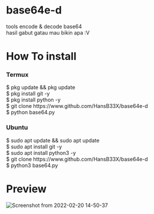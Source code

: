 # base64e-d
tools encode & decode base64<br>
hasil gabut gatau mau bikin apa :V<br>
# How To install
<h3>Termux</h3>
$ pkg update && pkg update<br>
$ pkg install git -y<br>
$ pkg install python -y<br>
$ git clone https://www.github.com/HansB33X/base64e-d<br>
$ python base64.py<br>
<h3>Ubuntu</h3>
$ sudo apt update && sudo apt update<br>
$ sudo apt install git -y<br>
$ sudo apt install python3 -y<br>
$ git clone https://www.github.com/HansB33X/base64e-d<br>
$ python3 base64.py<br>

# Preview
![Screenshot from 2022-02-20 14-50-37](https://user-images.githubusercontent.com/97372552/154833574-0220910f-1fbc-430d-b0c6-9a4090bae243.png)
